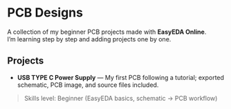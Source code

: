 # PCB Designs

A collection of my beginner PCB projects made with **EasyEDA Online**.  
I’m learning step by step and adding projects one by one.

## Projects
- **USB TYPE C Power Supply** — My first PCB following a tutorial; exported schematic, PCB image, and source files included.

> Skills level: Beginner (EasyEDA basics, schematic → PCB workflow)
